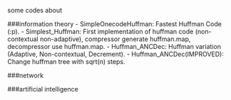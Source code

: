 some codes about


###information theory
    - SimpleOnecodeHuffman: Fastest Huffman Code (:p).
    - Simplest_Huffman: First implementation of huffman code (non-contextual non-adaptive), compressor generate huffman.map, decompressor use huffman.map.
    - Huffman_ANCDec: Huffman variation (Adaptive, Non-contextual, Decrement). 
    - Huffman_ANCDec(IMPROVED): Change huffman tree with sqrt(n) steps.

###network


###artificial intelligence